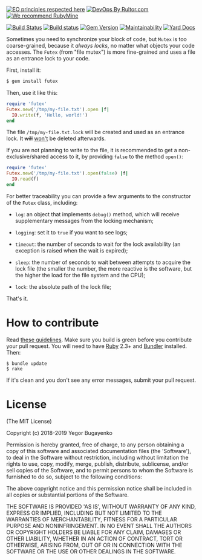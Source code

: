 [![EO principles respected here](http://www.elegantobjects.org/badge.svg)](http://www.elegantobjects.org)
[![DevOps By Rultor.com](http://www.rultor.com/b/yegor256/futex)](http://www.rultor.com/p/yegor256/futex)
[![We recommend RubyMine](http://www.elegantobjects.org/rubymine.svg)](https://www.jetbrains.com/ruby/)

[![Build Status](https://travis-ci.org/yegor256/futex.svg)](https://travis-ci.org/yegor256/futex)
[![Build status](https://ci.appveyor.com/api/projects/status/po1mn8ca96jk0llr?svg=true)](https://ci.appveyor.com/project/yegor256/futex)
[![Gem Version](https://badge.fury.io/rb/futex.svg)](http://badge.fury.io/rb/futex)
[![Maintainability](https://api.codeclimate.com/v1/badges/5528e182bb5e4a2ecc1f/maintainability)](https://codeclimate.com/github/yegor256/futex/maintainability)
[![Yard Docs](http://img.shields.io/badge/yard-docs-blue.svg)](http://rubydoc.info/github/yegor256/futex/master/frames)

Sometimes you need to synchronize your block of code, but `Mutex` is too coarse-grained,
because it _always locks_, no matter what objects your code accesses. The
`Futex` (from "file mutex") is more fine-grained and uses a file as an
entrance lock to your code.

First, install it:

```bash
$ gem install futex
```

Then, use it like this:

```ruby
require 'futex'
Futex.new('/tmp/my-file.txt').open |f|
  IO.write(f, 'Hello, world!')
end
```

The file `/tmp/my-file.txt.lock` will be created and used as an entrance lock.
It <del>will</del> [won't](https://github.com/yegor256/futex/issues/5) be deleted afterwards.

If you are not planning to write to the file, it is recommended to get
a non-exclusive/shared access to it, by providing `false` to the method
`open()`:

```ruby
require 'futex'
Futex.new('/tmp/my-file.txt').open(false) |f|
  IO.read(f)
end
```

For better traceability you can provide a few arguments to the
constructor of the `Futex` class, including:

  * `log`: an object that implements `debug()` method, which will
    receive supplementary messages from the locking mechanism;

  * `logging`: set it to `true` if you want to see logs;

  * `timeout`: the number of seconds to wait for the lock availability
    (an exception is raised when the wait is expired);

  * `sleep`: the number of seconds to wait between attempts to acquire
    the lock file (the smaller the number, the more reactive is the software,
    but the higher the load for the file system and the CPU);

  * `lock`: the absolute path of the lock file;

That's it.

# How to contribute

Read [these guidelines](https://www.yegor256.com/2014/04/15/github-guidelines.html).
Make sure you build is green before you contribute
your pull request. You will need to have [Ruby](https://www.ruby-lang.org/en/) 2.3+ and
[Bundler](https://bundler.io/) installed. Then:

```
$ bundle update
$ rake
```

If it's clean and you don't see any error messages, submit your pull request.

# License

(The MIT License)

Copyright (c) 2018-2019 Yegor Bugayenko

Permission is hereby granted, free of charge, to any person obtaining a copy
of this software and associated documentation files (the 'Software'), to deal
in the Software without restriction, including without limitation the rights
to use, copy, modify, merge, publish, distribute, sublicense, and/or sell
copies of the Software, and to permit persons to whom the Software is
furnished to do so, subject to the following conditions:

The above copyright notice and this permission notice shall be included in all
copies or substantial portions of the Software.

THE SOFTWARE IS PROVIDED 'AS IS', WITHOUT WARRANTY OF ANY KIND, EXPRESS OR
IMPLIED, INCLUDING BUT NOT LIMITED TO THE WARRANTIES OF MERCHANTABILITY,
FITNESS FOR A PARTICULAR PURPOSE AND NONINFRINGEMENT. IN NO EVENT SHALL THE
AUTHORS OR COPYRIGHT HOLDERS BE LIABLE FOR ANY CLAIM, DAMAGES OR OTHER
LIABILITY, WHETHER IN AN ACTION OF CONTRACT, TORT OR OTHERWISE, ARISING FROM,
OUT OF OR IN CONNECTION WITH THE SOFTWARE OR THE USE OR OTHER DEALINGS IN THE
SOFTWARE.
